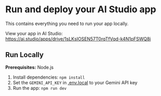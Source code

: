 <div align="center">
</div>

# Run and deploy your AI Studio app

This contains everything you need to run your app locally.

View your app in AI Studio: https://ai.studio/apps/drive/1sLKsIOSEN57T0rqTfVqd-k4N1pFSWQ8i

## Run Locally

**Prerequisites:**  Node.js


1. Install dependencies:
   `npm install`
2. Set the `GEMINI_API_KEY` in [.env.local](.env.local) to your Gemini API key
3. Run the app:
   `npm run dev`
